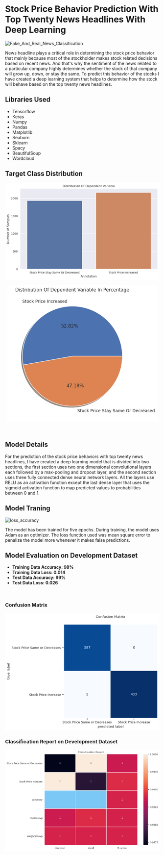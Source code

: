 # Stock Price Behavior Prediction With Top Twenty News Headlines With Deep Learning
<img src="https://www.thestreet.com/.image/t_share/MTcwMDkyODc4NDY5NTM5MTAy/stock-price-lead.jpg" alt="Fake_And_Real_News_Classification" width="970" height="510">
<p>News headline plays a critical role in determining the stock price behavior that mainly because most of the stockholder makes stock related decisions based on recent news. And that's why the sentiment of the news related to a particular company highly determines whether the stock of that company will grow up, down, or stay the same. To predict this behavior of the stocks I have created a deep learning system that helps to determine how the stock will behave based on the top twenty news headlines.</p>
<h2>Libraries Used</h2>
<ul>
  <li>Tensorflow</li>
  <li>Keras</li>
  <li>Numpy</li>
  <li>Pandas </li>
  <li>Matplotlib</li>
  <li>Seaborn</li>
  <li>Sklearn</li>
  <li>Spacy</li>
  <li>BeautifulSoup</li>
  <li>Wordcloud</li>
</ul>
<h2>Target Class Distribution</h2>
<img src="https://github.com/NavinBondade/Foretelling-The-Stock-Price-Behavior-With-Major-News-Headlines/blob/main/Graphs%20%26%20Pictures/Distribution%20Of%20Dependent%20Variable.png" >
<p align="center"> 
<img src="https://github.com/NavinBondade/Foretelling-The-Stock-Price-Behavior-With-Major-News-Headlines/blob/main/Graphs%20%26%20Pictures/Distribution%20Of%20Dependent%20Variable%20In%20Percentage.png">
</p>    
<br>
<h2>Model Details</h2>
<p>For the prediction of the stock price behaviors with top twenty news headlines, I have created a deep learning model that is divided into two sections, the first section uses two one dimensional convolutional layers each followed by a max-pooling and dropout layer, and the second section uses three fully connected dense neural network layers. All the layers use RELU as an activation function except the last dense layer that uses the sigmoid activation function to map predicted values to probabilities between 0 and 1.</p>
<h2>Model Traning</h2>
<img src="https://github.com/NavinBondade/Foretelling-The-Stock-Price-Behavior-With-Major-News-Headlines/blob/main/Graphs%20%26%20Pictures/Loss%20and%20Accuracy%20Combine.jpg" alt="loss_accuracy">
<p>The model has been trained for five epochs. During training, the model uses Adam as an optimizer. The loss function used was mean square error to penalize the model more whenever it makes false predictions.</p>
<h2>Model Evaluation on Development Dataset</h2>
<ul>
  <li><b>Training Data Accuracy: 98%</b></li>
  <li><b>Training Data Loss: 0.014</b></li> 
  <li><b>Test Data Accuracy: 99%</b></li>
  <li><b>Test Data Loss: 0.026</b></li> 
</ul>
<br>
<h3>Confusion Matrix</h3>
<img src="https://github.com/NavinBondade/Foretelling-The-Stock-Price-Behavior-With-Major-News-Headlines/blob/main/Graphs%20%26%20Pictures/Confusion%20Matrix.png">
<h3>Classification Report on Development Dataset</h3>
<img src="https://github.com/NavinBondade/Foretelling-The-Stock-Price-Behavior-With-Major-News-Headlines/blob/main/Graphs%20%26%20Pictures/Classification%20Report.png">   
